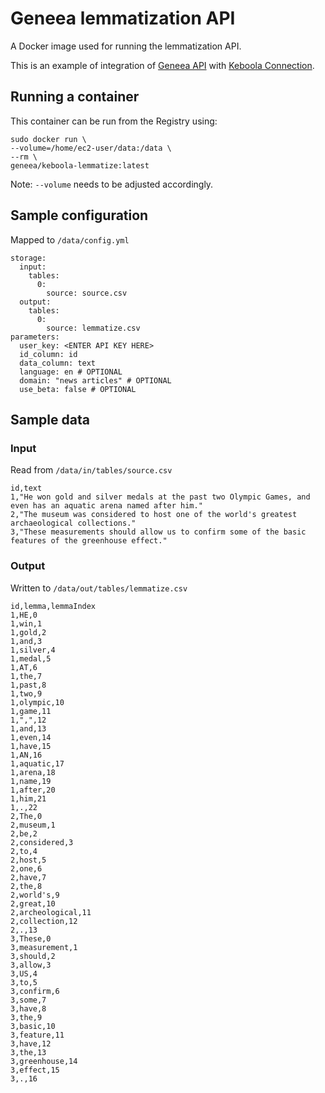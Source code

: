 # Geneea lemmatization API

A Docker image used for running the lemmatization API.

This is an example of integration of [Geneea API](https://api.geneea.com) with [Keboola Connection](https://connection.keboola.com).

## Running a container
This container can be run from the Registry using:

```
sudo docker run \
--volume=/home/ec2-user/data:/data \
--rm \
geneea/keboola-lemmatize:latest
```
Note: `--volume` needs to be adjusted accordingly.

## Sample configuration
Mapped to `/data/config.yml`

```
storage:
  input:
    tables:
      0:
        source: source.csv
  output:
    tables:
      0:
        source: lemmatize.csv
parameters:
  user_key: <ENTER API KEY HERE>
  id_column: id
  data_column: text
  language: en # OPTIONAL
  domain: "news articles" # OPTIONAL
  use_beta: false # OPTIONAL
```

## Sample data

### Input
Read from `/data/in/tables/source.csv`

```
id,text
1,"He won gold and silver medals at the past two Olympic Games, and even has an aquatic arena named after him."
2,"The museum was considered to host one of the world's greatest archaeological collections."
3,"These measurements should allow us to confirm some of the basic features of the greenhouse effect."
```

### Output
Written to `/data/out/tables/lemmatize.csv`

```
id,lemma,lemmaIndex
1,HE,0
1,win,1
1,gold,2
1,and,3
1,silver,4
1,medal,5
1,AT,6
1,the,7
1,past,8
1,two,9
1,olympic,10
1,game,11
1,",",12
1,and,13
1,even,14
1,have,15
1,AN,16
1,aquatic,17
1,arena,18
1,name,19
1,after,20
1,him,21
1,.,22
2,The,0
2,museum,1
2,be,2
2,considered,3
2,to,4
2,host,5
2,one,6
2,have,7
2,the,8
2,world's,9
2,great,10
2,archeological,11
2,collection,12
2,.,13
3,These,0
3,measurement,1
3,should,2
3,allow,3
3,US,4
3,to,5
3,confirm,6
3,some,7
3,have,8
3,the,9
3,basic,10
3,feature,11
3,have,12
3,the,13
3,greenhouse,14
3,effect,15
3,.,16
```
